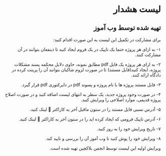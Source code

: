 <div dir="rtl">

# لیست هشدار 
## تهیه شده توسط وب آموز
  
برای مشارکت در تکمیل این لیست به این صورت اقدام کنید:

۱- به ازای هر پروژه حتما یک تاپیک در یک فروم ایجاد کنید تا ذینفعان بتوانند در آن مشارکت کنند.

۲- به ازای هر پروژه یک فایل pdf مطابق نمونه، حاوی دلایل محکمه پسند مشکلات پروژه، ایجاد کنید(فایل مستند) تا در صورت لزوم شاکیان بتوانند آن را پرینت کرده در دادگاه ارائه کنند.
  
۳- فایل مستند پروژه ها با نام پروژه و پسوند pdf در دایرکتوری pdf قرار گیرد.

۴- در صورت وجود پروژه جدید، یک سطر به انتهای لیست اضافه کنید و در صورت اصلاح پروژه قدیمی، موارد اصلاحی را ویرایش کنید.

۵- آدرس نسبی فایل مستند را در ستون ماقبل آخر به کاراکتر 🔗 لینک کنید.

۶- آدرس تاپیک فرومی که ایجاد کرده اید را در ستون آخر به کاراکتر 🔗 لینک کنید.
  
۷- تاریخ ویرایش خود را به روز کنید.  

۸- ویرایش خود را پوش کنید تا وب آموز آن را بررسی و تایید کند.
  
ویرایش اولیه این لیست توسط انجمن بلاکچین تهیه شده است.

</div>

